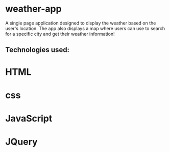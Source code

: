# weather-app

A single page application designed to display the weather based on the user's location. The app also displays a map where users can use to search for a specific city and get their weather information!

## Technologies used:
# HTML
# css
# JavaScript
# JQuery
